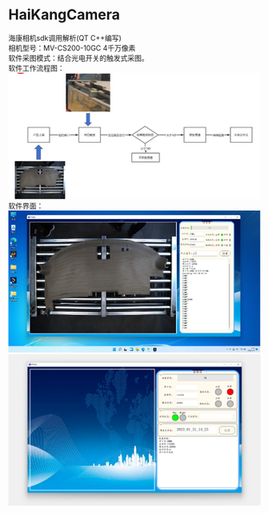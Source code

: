 # HaiKangCamera
海康相机sdk调用解析(QT C++编写)<br>
相机型号：MV-CS200-10GC 4千万像素<br>
软件采图模式：结合光电开关的触发式采图。<br>
软件工作流程图：<br>
![Image text](https://github.com/fpeanut/HaiKangCamera/blob/main/img/1.jpg)<br>
软件界面：<br>
![Image text](https://github.com/fpeanut/HaiKangCamera/blob/main/img/2.jpg)<br>
![Image text](https://github.com/fpeanut/HaiKangCamera/blob/main/img/3.jpg)<br>
